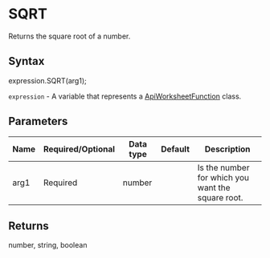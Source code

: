 # SQRT

Returns the square root of a number.

## Syntax

expression.SQRT(arg1);

`expression` - A variable that represents a [ApiWorksheetFunction](../ApiWorksheetFunction.md) class.

## Parameters

| **Name** | **Required/Optional** | **Data type** | **Default** | **Description** |
| ------------- | ------------- | ------------- | ------------- | ------------- |
| arg1 | Required | number |  | Is the number for which you want the square root. |

## Returns

number, string, boolean